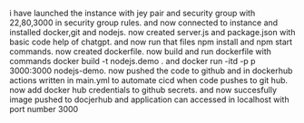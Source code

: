 i have launched the instance with jey pair and security group with 22,80,3000 in security group rules. 
and now connected to instance and installed docker,git and nodejs.
now created server.js and package.json with basic code help of chatgpt. 
and now run that files npm install and npm start commands. 
now created dockerfile.
now build and run dockerfile with commands docker build -t nodejs.demo . and docker run -itd -p p 3000:3000 nodejs-demo.
now pushed the code to github and in dockerhub actions written in main.yml  to automate cicd when code pushes to git hub.
now add docker hub credentials to github secrets.
and now succesfully image pushed to docjerhub and application can accessed in localhost with port number 3000
